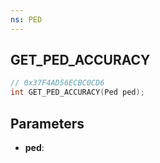 ```yaml
---
ns: PED
---
```

## GET_PED_ACCURACY

```c
// 0x37F4AD56ECBC0CD6
int GET_PED_ACCURACY(Ped ped);
```

## Parameters
* **ped**:
